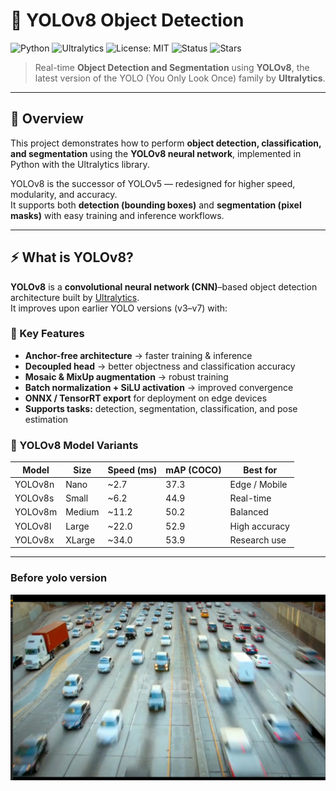 # 🚀 YOLOv8 Object Detection
![Python](https://img.shields.io/badge/Python-3.9%2B-blue)
![Ultralytics](https://img.shields.io/badge/Ultralytics-YOLOv8-orange)
![License: MIT](https://img.shields.io/badge/License-MIT-yellow)
![Status](https://img.shields.io/badge/Status-Active-success)
![Stars](https://img.shields.io/github/stars/gnanasaiprakash2000/yolo-object-detection.svg?style=social)

> Real-time **Object Detection and Segmentation** using **YOLOv8**, the latest version of the YOLO (You Only Look Once) family by **Ultralytics**.

---

## 🧠 Overview

This project demonstrates how to perform **object detection, classification, and segmentation** using the **YOLOv8 neural network**, implemented in Python with the Ultralytics library.  

YOLOv8 is the successor of YOLOv5 — redesigned for higher speed, modularity, and accuracy.  
It supports both **detection (bounding boxes)** and **segmentation (pixel masks)** with easy training and inference workflows.

---

## ⚡ What is YOLOv8?

**YOLOv8** is a **convolutional neural network (CNN)**–based object detection architecture built by [Ultralytics](https://github.com/ultralytics/ultralytics).  
It improves upon earlier YOLO versions (v3–v7) with:

### 🔹 Key Features
- **Anchor-free architecture** → faster training & inference  
- **Decoupled head** → better objectness and classification accuracy  
- **Mosaic & MixUp augmentation** → robust training  
- **Batch normalization + SiLU activation** → improved convergence  
- **ONNX / TensorRT export** for deployment on edge devices  
- **Supports tasks:** detection, segmentation, classification, and pose estimation  

### 🧩 YOLOv8 Model Variants
| Model | Size | Speed (ms) | mAP (COCO) | Best for |
|--------|------|------------|-------------|-----------|
| YOLOv8n | Nano | ~2.7 | 37.3 | Edge / Mobile |
| YOLOv8s | Small | ~6.2 | 44.9 | Real-time |
| YOLOv8m | Medium | ~11.2 | 50.2 | Balanced |
| YOLOv8l | Large | ~22.0 | 52.9 | High accuracy |
| YOLOv8x | XLarge | ~34.0 | 53.9 | Research use |

---
### Before yolo version 

![image alt](Images/IMG_20251017_090710.jpg)
